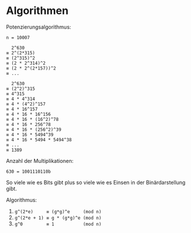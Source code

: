 Algorithmen
===========

Potenzierungsalgorithmus:

    n = 10007

      2^630
    ≡ 2^(2*315)
    ≡ (2^315)^2
    ≡ (2 * 2^314)^2
    ≡ (2 * 2^(2*157))^2
    ≡ ...

      2^630
    ≡ (2^2)^315
    ≡ 4^315
    ≡ 4 * 4^314
    ≡ 4 * (4^2)^157
    ≡ 4 * 16^157
    ≡ 4 * 16 * 16^156
    ≡ 4 * 16 * (16^2)^78
    ≡ 4 * 16 * 256^78
    ≡ 4 * 16 * (256^2)^39
    ≡ 4 * 16 * 5494^39
    ≡ 4 * 16 * 5494 * 5494^38
    ≡ ...
    ≡ 1389

Anzahl der Multiplikationen:

    630 = 1001110110b

So viele wie es Bits gibt plus so viele wie es Einsen in der
Binärdarstellung gibt.

Algorithmus:

 1. `g^(2*e)     ≡ (g*g)^e     (mod n)`
 2. `g^(2*e + 1) ≡ g * (g*g)^e (mod n)`
 3. `g^0         ≡ 1           (mod n)`
